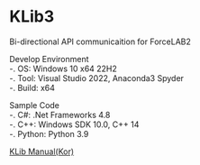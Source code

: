 # KLib3   
Bi-directional API communicaition for ForceLAB2   
   
Develop Environment   
 -. OS: Windows 10 x64 22H2   
 -. Tool: Visual Studio 2022, Anaconda3 Spyder   
 -. Build: x64   

Sample Code   
 -. C#: .Net Frameworks 4.8   
 -. C++: Windows SDK 10.0, C++ 14   
 -. Python: Python 3.9   
   
 [KLib Manual(Kor)](https://github.com/kitronyx/KLib3/blob/main/doc/240105_%EC%96%91%EB%B0%A9%ED%96%A5%20API%20%ED%86%B5%EC%8B%A0%20%EB%A7%A4%EB%89%B4%EC%96%BC.pdf)
